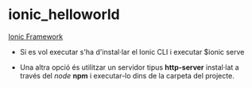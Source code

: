 # ionic_helloworld

[Ionic Framework](http://ionicframework.com/)

+ Si es vol executar s'ha d'instal·lar el Ionic CLI i executar
$ionic serve

+ Una altra opció és utilitzar un servidor tipus **http-server** instal·lat a través del *node* **npm** i executar-lo dins de la carpeta del projecte.



